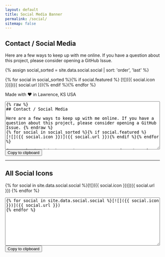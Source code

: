 ```yaml
---
layout: default
title: Social Media Banner
permalink: /social/
sitemap: false
---
```


## Contact / Social Media

Here are a few ways to keep up with me online. If you have a question about this project, please consider opening a GitHub Issue. 

{% assign social_sorted = site.data.social.social | sort: 'order', 'last' %}

{% for social in social_sorted %}{% if social.featured %}
[![]({{ social.icon }})]({{ social.url }}){% endif %}{% endfor %}

Made with :heart: in Lawrence, KS USA

<script src="https://cdnjs.cloudflare.com/ajax/libs/clipboard.js/1.7.1/clipboard.min.js"></script>

<textarea id="simple" rows="10" style="width: 100%">{% raw %}
## Contact / Social Media

Here are a few ways to keep up with me online. If you have a question about this project, please consider opening a GitHub Issue. {% endraw %}
{% for social in social_sorted %}{% if social.featured %}
[![]({{ social.icon }})]({{ social.url }}){% endif %}{% endfor %}

{% raw %}Made with :heart: in Lawrence, KS USA{% endraw %}
</textarea>
<button class="btn" data-clipboard-action="copy" data-clipboard-target="#simple">
    Copy to clipboard
</button>

----

## All Social Icons

{% for social in site.data.social.social %}[![]({{ social.icon }})]({{ social.url }})
{% endfor %}

<textarea id="all" rows="10" style="width: 100%">
{% for social in site.data.social.social %}[![]({{ social.icon }})]({{ social.url }})
{% endfor %}
</textarea>
<button class="btn" data-clipboard-action="copy" data-clipboard-target="#all">
    Copy to clipboard
</button>

<script>
    new Clipboard('.btn');
</script>
